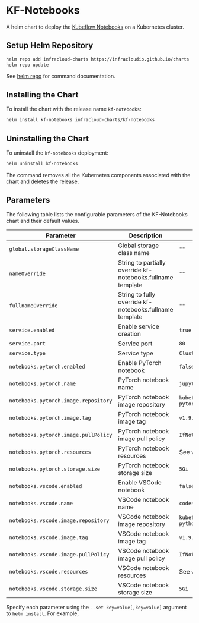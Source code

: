 # KF-Notebooks

A helm chart to deploy the [Kubeflow Notebooks](https://www.kubeflow.org/docs/components/notebooks/) on a Kubernetes cluster.

## Setup Helm Repository

```bash
helm repo add infracloud-charts https://infracloudio.github.io/charts
helm repo update
```

See [helm repo](https://helm.sh/docs/helm/helm_repo/) for command documentation.

## Installing the Chart

To install the chart with the release name `kf-notebooks`:

```bash
helm install kf-notebooks infracloud-charts/kf-notebooks
```

## Uninstalling the Chart

To uninstall the `kf-notebooks` deployment:

```bash
helm uninstall kf-notebooks
```

The command removes all the Kubernetes components associated with the chart and deletes the release.

## Parameters

The following table lists the configurable parameters of the KF-Notebooks chart and their default values.

| Parameter | Description | Default |
|-----------|-------------|---------|
| `global.storageClassName` | Global storage class name | `""` |
| `nameOverride` | String to partially override kf-notebooks.fullname template | `""` |
| `fullnameOverride` | String to fully override kf-notebooks.fullname template | `""` |
| `service.enabled` | Enable service creation | `true` |
| `service.port` | Service port | `80` |
| `service.type` | Service type | `ClusterIP` |
| `notebooks.pytorch.enabled` | Enable PyTorch notebook | `false` |
| `notebooks.pytorch.name` | PyTorch notebook name | `jupyter-pytorch-cuda` |
| `notebooks.pytorch.image.repository` | PyTorch notebook image repository | `kubeflownotebookswg/jupyter-pytorch-cuda-full` |
| `notebooks.pytorch.image.tag` | PyTorch notebook image tag | `v1.9.0` |
| `notebooks.pytorch.image.pullPolicy` | PyTorch notebook image pull policy | `IfNotPresent` |
| `notebooks.pytorch.resources` | PyTorch notebook resources | See `values.yaml` for defaults |
| `notebooks.pytorch.storage.size` | PyTorch notebook storage size | `5Gi` |
| `notebooks.vscode.enabled` | Enable VSCode notebook | `false` |
| `notebooks.vscode.name` | VSCode notebook name | `codeserver-python` |
| `notebooks.vscode.image.repository` | VSCode notebook image repository | `kubeflownotebookswg/codeserver-python` |
| `notebooks.vscode.image.tag` | VSCode notebook image tag | `v1.9.0` |
| `notebooks.vscode.image.pullPolicy` | VSCode notebook image pull policy | `IfNotPresent` |
| `notebooks.vscode.resources` | VSCode notebook resources | See `values.yaml` for defaults |
| `notebooks.vscode.storage.size` | VSCode notebook storage size | `5Gi` |


Specify each parameter using the `--set key=value[,key=value]` argument to `helm install`. For example,
